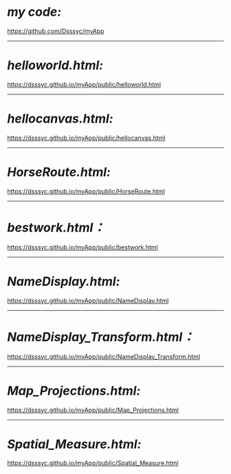 **_my code:_**
==============
https://github.com/Dsssyc/myApp
***
**_helloworld.html:_**
======================
https://dsssyc.github.io/myApp/public/helloworld.html
***
**_hellocanvas.html:_**
=======================
https://dsssyc.github.io/myApp/public/hellocanvas.html
***
**_HorseRoute.html:_**
======================
https://dsssyc.github.io/myApp/public/HorseRoute.html
***
**_bestwork.html：_**
=====================
https://dsssyc.github.io/myApp/public/bestwork.html
***
**_NameDisplay.html:_**
=======================
https://dsssyc.github.io/myApp/public/NameDisplay.html
***
**_NameDisplay_Transform.html：_**
==================================
https://dsssyc.github.io/myApp/public/NameDisplay_Transform.html
***
**_Map_Projections.html:_**
===========================
https://dsssyc.github.io/myApp/public/Map_Projections.html
***
**_Spatial_Measure.html:_**
===========================
https://dsssyc.github.io/myApp/public/Spatial_Measure.html
